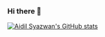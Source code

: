 ### Hi there 👋

[![Aidil Syazwan's GitHub stats](https://github-readme-stats.vercel.app/api?username=th3ygen)](https://github.com/anuraghazra/github-readme-stats)

<!--
**th3ygen/th3ygen** is a ✨ _special_ ✨ repository because its `README.md` (this file) appears on your GitHub profile.

Here are some ideas to get you started:

- 🔭 I’m currently working on ...
- 🌱 I’m currently learning ...
- 👯 I’m looking to collaborate on ...
- 🤔 I’m looking for help with ...
- 💬 Ask me about ...
- 📫 How to reach me: ...
- 😄 Pronouns: ...
- ⚡ Fun fact: ...
-->
